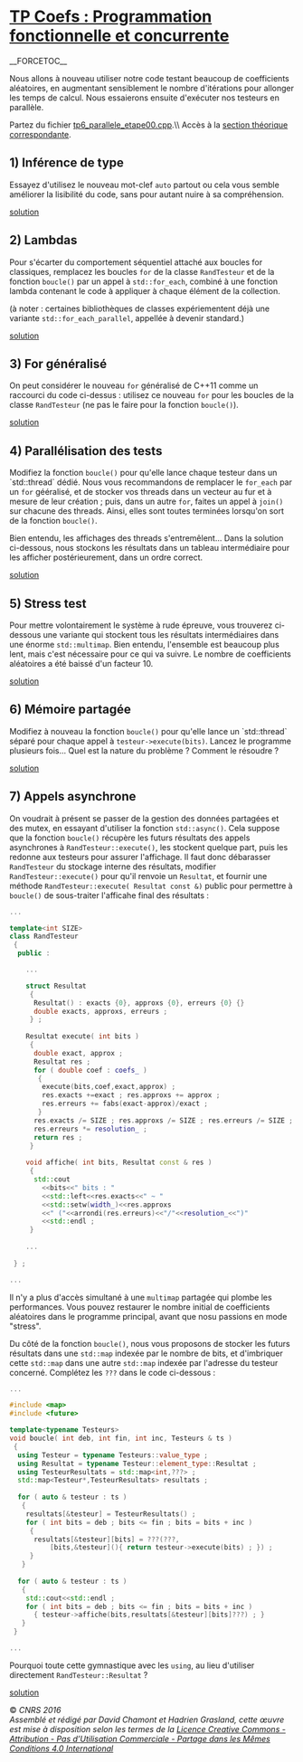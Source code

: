 # [TP Coefs : Programmation fonctionnelle et concurrente](README.md "wikilink")

\_\_FORCETOC\_\_

Nous allons à nouveau utiliser notre code testant beaucoup de coefficients aléatoires, en augmentant sensiblement le nombre d'itérations pour allonger les temps de calcul. Nous essaierons ensuite d'exécuter nos testeurs en parallèle.

Partez du fichier [tp6\_parallele\_etape00.cpp](https://github.com/ReseauDevlog/SynopeCpp/raw/master/session-2016-04-idf/coefs/tp6_parallele_etape00.cpp).\\\\ Accès à la [section théorique correspondante](TheorieFonctionnelleConcurrente "wikilink").

## 1\) Inférence de type

Essayez d'utilisez le nouveau mot-clef `auto` partout ou cela vous semble améliorer la lisibilité du code, sans pour autant nuire à sa compréhension.

[solution](https://github.com/ReseauDevlog/SynopeCpp/raw/master/session-2016-04-idf/coefs/tp6_parallele_etape01.cpp)

## 2\) Lambdas

Pour s'écarter du comportement séquentiel attaché aux boucles for classiques, remplacez les boucles `for` de la classe `RandTesteur` et de la fonction `boucle()` par un appel à `std::for_each`, combiné à une fonction lambda contenant le code à appliquer à chaque élément de la collection.

(à noter : certaines bibliothèques de classes expériementent déjà une variante `std::for_each_parallel`, appellée à devenir standard.)

[solution](https://github.com/ReseauDevlog/SynopeCpp/raw/master/session-2016-04-idf/coefs/tp6_parallele_etape02.cpp)

## 3\) For généralisé

On peut considérer le nouveau `for` généralisé de C++11 comme un raccourci du code ci-dessus : utilisez ce nouveau `for` pour les boucles de la classe `RandTesteur` (ne pas le faire pour la fonction `boucle()`).

[solution](https://github.com/ReseauDevlog/SynopeCpp/raw/master/session-2016-04-idf/coefs/tp6_parallele_etape03.cpp)

## 4\) Parallélisation des tests

Modifiez la fonction `boucle()` pour qu'elle lance chaque testeur dans un \`std::thread\` dédié. Nous vous recommandons de remplacer le `for_each` par un `for` gééralisé, et de stocker vos threads dans un vecteur au fur et à mesure de leur création ; puis, dans un autre `for`, faites un appel à `join()` sur chacune des threads. Ainsi, elles sont toutes terminées lorsqu'on sort de la fonction `boucle()`.

Bien entendu, les affichages des threads s'entremêlent... Dans la solution ci-dessous, nous stockons les résultats dans un tableau intermédiaire pour les afficher postérieurement, dans un ordre correct.

[solution](https://github.com/ReseauDevlog/SynopeCpp/raw/master/session-2016-04-idf/coefs/tp6_parallele_etape04.cpp)

## 5\) Stress test

Pour mettre volontairement le système à rude épreuve, vous trouverez ci-dessous une variante qui stockent tous les résultats intermédiaires dans une énorme `std::multimap`. Bien entendu, l'ensemble est beaucoup plus lent, mais c'est nécessaire pour ce qui va suivre. Le nombre de coefficients aléatoires a été baissé d'un facteur 10.

[solution](https://github.com/ReseauDevlog/SynopeCpp/raw/master/session-2016-04-idf/coefs/tp6_parallele_etape05.cpp)

## 6\) Mémoire partagée

Modifiez à nouveau la fonction `boucle()` pour qu'elle lance un \`std::thread\` séparé pour chaque appel à `testeur->execute(bits)`. Lancez le programme plusieurs fois... Quel est la nature du problème ? Comment le résoudre ?

[solution](https://github.com/ReseauDevlog/SynopeCpp/raw/master/session-2016-04-idf/coefs/tp6_parallele_etape06.cpp)

## 7\) Appels asynchrone

On voudrait à présent se passer de la gestion des données partagées et des mutex, en essayant d'utiliser la fonction `std::async()`. Cela suppose que la fonction `boucle()` récupère les futurs résultats des appels asynchrones à `RandTesteur::execute()`, les stockent quelque part, puis les redonne aux testeurs pour assurer l'affichage. Il faut donc débarasser `RandTesteur` du stockage interne des résultats, modifier `RandTesteur::execute()` pour qu'il renvoie un `Resultat`, et fournir une méthode `RandTesteur::execute( Resultat const &)` public pour permettre à `boucle()` de sous-traiter l'afficahe final des résultats :

``` cpp
...

template<int SIZE>
class RandTesteur
 {
  public :

    ...

    struct Resultat
     {
      Resultat() : exacts {0}, approxs {0}, erreurs {0} {}
      double exacts, approxs, erreurs ;
     } ;
    
    Resultat execute( int bits )
     {
      double exact, approx ;
      Resultat res ;
      for ( double coef : coefs_ )
       {
        execute(bits,coef,exact,approx) ;
        res.exacts +=exact ; res.approxs += approx ;
        res.erreurs += fabs(exact-approx)/exact ;
       }
      res.exacts /= SIZE ; res.approxs /= SIZE ; res.erreurs /= SIZE ;
      res.erreurs *= resolution_ ;
      return res ;
     }
     
    void affiche( int bits, Resultat const & res )
     {
      std::cout
        <<bits<<" bits : "
        <<std::left<<res.exacts<<" ~ "
        <<std::setw(width_)<<res.approxs
        <<" ("<<arrondi(res.erreurs)<<"/"<<resolution_<<")"
        <<std::endl ;
     }
    
    ... 
    
 } ;

...
```

Il n'y a plus d'accès simultané à une `multimap` partagée qui plombe les performances. Vous pouvez restaurer le nombre initial de coefficients aléatoires dans le programme principal, avant que nosu passions en mode "stress".

Du côté de la fonction `boucle()`, nous vous proposons de stocker les futurs résultats dans une `std::map` indexée par le nombre de bits, et d'imbriquer cette `std::map` dans une autre `std::map` indexée par l'adresse du testeur concerné. Complétez les `???` dans le code ci-dessous :

``` cpp
...

#include <map>
#include <future>

template<typename Testeurs>
void boucle( int deb, int fin, int inc, Testeurs & ts )
 {
  using Testeur = typename Testeurs::value_type ;
  using Resultat = typename Testeur::element_type::Resultat ;
  using TesteurResultats = std::map<int,???> ;
  std::map<Testeur*,TesteurResultats> resultats ;
  
  for ( auto & testeur : ts )
   {
    resultats[&testeur] = TesteurResultats() ;
    for ( int bits = deb ; bits <= fin ; bits = bits + inc )
     {
      resultats[&testeur][bits] = ???(???,
          [bits,&testeur](){ return testeur->execute(bits) ; }) ;
     }
   }
   
  for ( auto & testeur : ts )
   {
    std::cout<<std::endl ;
    for ( int bits = deb ; bits <= fin ; bits = bits + inc )
      { testeur->affiche(bits,resultats[&testeur][bits]???) ; }
   }
 }

...
```

Pourquoi toute cette gymnastique avec les `using`, au lieu d'utiliser directement `RandTesteur::Resultat` ?

[solution](https://github.com/ReseauDevlog/SynopeCpp/raw/master/session-2016-04-idf/coefs/tp6_parallele_etape07.cpp)

  
  
© *CNRS 2016*  
*Assemblé et rédigé par David Chamont et Hadrien Grasland, cette œuvre est mise à disposition selon les termes de la [Licence Creative Commons - Attribution - Pas d’Utilisation Commerciale - Partage dans les Mêmes Conditions 4.0 International](http://creativecommons.org/licenses/by-nc-sa/4.0/)*
